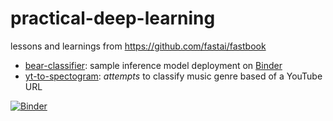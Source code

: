 # practical-deep-learning

lessons and learnings from https://github.com/fastai/fastbook

* [bear-classifier](bear-classifier/): sample inference model deployment on [Binder](https://mybinder.org)
* [yt-to-spectogram](yt-to-spectogram): _attempts_ to classify music genre based of a YouTube URL

[![Binder](https://mybinder.org/badge_logo.svg)](https://mybinder.org/v2/gh/riacataquian/practical-deep-learning/master?urlpath=%2Fdoc%2Ftree%2Fbear-classifier%2Fbear_classifier.ipynb)
